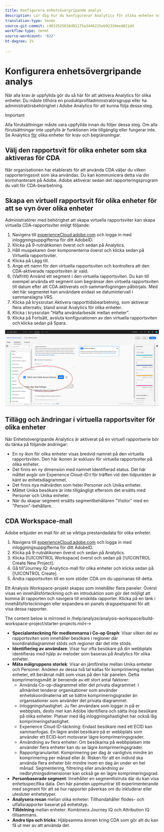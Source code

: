 ```yaml
---
title: Konfigurera enhetsövergripande analys
description: Lär dig hur du konfigurerar Analytics för olika enheter när du uppfyller kraven.
translation-type: tm+mt
source-git-commit: c4833525816d81175a3446215eb92310ee4021dd
workflow-type: tm+mt
source-wordcount: '822'
ht-degree: 1%

---
```



# Konfigurera enhetsövergripande analys

När alla krav är uppfyllda gör du så här för att aktivera Analytics för olika enheter. Du måste tillhöra en produktprofiladministratörsgrupp eller ha administratörsbehörighet i Adobe Analytics för att kunna följa dessa steg.

>[!IMPORTANT]
>
>Alla förutsättningar måste vara uppfyllda innan du följer dessa steg. Om alla förutsättningar inte uppfylls är funktionen inte tillgänglig eller fungerar inte. Se Analytics [för](cda-home.md) olika enheter för krav och begränsningar.

## Välj den rapportsvit för olika enheter som ska aktiveras för CDA

När organisationen har etablerats för att använda CDA väljer du vilken rapporteringssvit som ska användas. Du kan kommunicera detta via din kontohanterare på Adobe. Adobe aktiverar sedan det rapporteringsprogram du valt för CDA-bearbetning.

## Skapa en virtuell rapportsvit för olika enheter för att se vyn över olika enheter

Administratörer med behörighet att skapa virtuella rapportsviter kan skapa virtuella CDA-rapportsviter enligt följande:

1. Navigera till [experienceCloud.adobe.com](https://experiencecloud.adobe.com) och logga in med inloggningsuppgifterna för ditt AdobeID.
2. Klicka på 9-rutnätikonen överst och sedan på Analytics.
3. Håll muspekaren över komponenterna överst och klicka sedan på Virtuella rapportsviter.
4. Klicka på Lägg till.
5. Ange ett namn för den virtuella rapportsviten och kontrollera att den CDA-aktiverade rapportsviten är vald.
6. (Valfritt) Använd ett segment i den virtuella rapportsviten. Du kan till exempel använda ett segment som begränsar den virtuella rapportsviten till datum efter att CDA aktiverats och sammanfogningen påbörjats. Med det här segmentet kan användare endast se datumintervall i sammanslagna VRS.
7. Klicka på kryssrutan Aktivera rapporttidsbearbetning, som aktiverar flera alternativ, bland annat Analytics för olika enheter.
8. Klicka i kryssrutan &quot;Häfta användarbesök mellan enheter&quot;.
9. Klicka på Fortsätt, avsluta konfigurationen av den virtuella rapportsviten och klicka sedan på Spara.

![CDA-kryssruta](assets/cda-checkbox.png)

## Tillägg och ändringar i virtuella rapportsviter för olika enheter

När Enhetsövergripande Analytics är aktiverat på en virtuell rapportserie bör du tänka på följande ändringar:

* En ny ikon för olika enheter visas bredvid namnet på den virtuella rapportsviten. Den här ikonen är exklusiv för virtuella rapportsviter på olika enheter.
* Det finns en ny dimension med namnet Identifierad status. Det här måttet avgör om Experience Cloud-ID:t för träffen vid den tidpunkten är känt av enhetsdiagrammet.
* Det finns nya mätvärden som heter Personer och Unika enheter.
* Måttet Unika besökare är inte tillgängligt eftersom det ersätts med Personer och Unika enheter.
* När du skapar segment ersätts segmentbehållaren &quot;Visitor&quot; med en &quot;Person&quot;-behållare.

## CDA Workspace-mall

Adobe erbjuder en mall för att se viktiga prestandadata för olika enheter.

1. Navigera till [experienceCloud.adobe.com](https://experiencecloud.adobe.com) och logga in med inloggningsuppgifterna för ditt AdobeID.
1. Klicka på 9-rutnätikonen överst och sedan på Analytics.
1. Klicka [!UICONTROL Workspace] överst och sedan på [!UICONTROL Create New Project].
1. Gå till&quot;Journey IQ: Analytics-mall för olika enheter och klicka sedan på [!UICONTROL Create].
1. Ändra rapportsviten till en som stöder CDA om du uppmanas till detta.

Ett Analysis Workspace-projekt skapas som innehåller flera paneler. Överst visas en innehållsförteckning och en introduktion som gör det möjligt att komma åt rapporten och navigera till enskilda rapporter. Klicka på en länk i innehållsförteckningen eller expandera en panels dragspelspanel för att visa dessa rapporter.

<!-->The content below is mirrored in /help/analyze/analysis-workspace/build-workspace-project/starter-projects.md<-->

* **Specialanteckning för medlemmarna i Co-op Graph**: Visar vilken del av rapportsviten som innehåller besökare i regioner där koordinatdiagrammet stöds och regioner där det inte stöds.
* **Identifiering av användare**: Visar hur ofta besökare på din webbplats identifieras med hjälp av metoder som baseras på Analytics för olika enheter.
* **Mäta målgruppens storlek**: Visar en jämförelse mellan Unika enheter och Personer. Andelen av dessa två tal kallas för komprimering mellan enheter, ett beräknat mått som visas på den här panelen. Detta komprimeringsmått är beroende av ett stort antal faktorer:
   * Använda Co-op-diagrammet eller det privata diagrammet: I allmänhet tenderar organisationer som använder enhetskoordinaterna att se bättre komprimeringsgrader än organisationer som använder det privata diagrammet.
   * Inloggningshastighet: Ju fler användare som loggar in på er webbplats, desto mer kan Adobe identifiera och sätta ihop besökare på olika enheter. Platser med låg inloggningshastighet har också låg komprimeringshastighet.
   * Experience Cloud ID-täckning: Endast besökare med ett ECID kan sammanfogas. En lägre andel besökare på er webbplats som använder ett ECID-kort motsvarar lägre komprimeringsgrader.
   * Användning av flera enheter: Om besökarna på webbplatsen inte använder flera enheter kan du se lägre komprimeringsgrader.
   * Rapportgranularitet: Komprimering per dag är vanligtvis mindre än komprimering per månad eller år. Risken för att en individ ska använda flera enheter blir mindre inom en dag än under en hel månad. Segmentering, filtrering eller användning av nedbrytningsdimensioner kan också ge en lägre komprimeringsgrad.
* **Personbaserade segment**: Innehåller en segmentlistruta där du kan visa enhetsspecifika data. Den här panelen uppmuntrar till experimenterande med segment för att se hur rapporter påverkas om du inkluderar eller utesluter enhetstyper.
* **Analysera resan** mellan olika enheter: Tillhandahåller flödes- och utfallsrapporter baserat på enhetstyp.
* **Tilldelning** mellan enheter: Kombinera Journey IQ och Attribution IQ tillsammans.
* **Andra tips och tricks**: Hjälpsamma ämnen kring CDA som gör att du kan få ut mer av att använda det.
